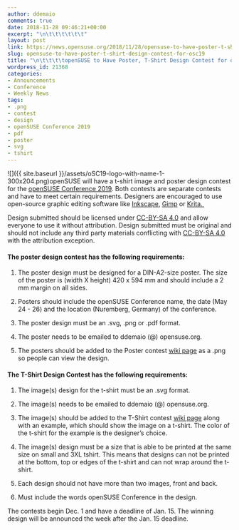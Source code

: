 ```yaml
---
author: ddemaio
comments: true
date: 2018-11-28 09:46:21+00:00
excerpt: "\n\t\t\t\t\t\t"
layout: post
link: https://news.opensuse.org/2018/11/28/opensuse-to-have-poster-t-shirt-design-contest-for-osc19/
slug: opensuse-to-have-poster-t-shirt-design-contest-for-osc19
title: "\n\t\t\t\topenSUSE to Have Poster, T-Shirt Design Contest for oSC19\t\t"
wordpress_id: 21368
categories:
- Announcements
- Conference
- Weekly News
tags:
- .png
- contest
- design
- openSUSE Conference 2019
- pdf
- poster
- svg
- tshirt
---
```

![]({{ site.baseurl }}/assets/oSC19-logo-with-name-1-300x204.png)openSUSE will have a t-shirt image and poster design contest for the [openSUSE Conference 2019](https://events.opensuse.org/conference/oSC19). Both contests are separate contests and have to meet certain requirements. Designers are encouraged to use open-source graphic editing software like [Inkscape](https://inkscape.org/), [Gimp](https://www.gimp.org/) or [Krita. ](https://krita.org)


Design submitted should be licensed under [CC-BY-SA 4.0](https://creativecommons.org/licenses/by-sa/4.0/) and allow everyone to use it without attribution. Design submitted must be original and should not include any third party materials conflicting with [CC-BY-SA 4.0](https://creativecommons.org/licenses/by-sa/4.0/) with the attribution exception.




#### The poster design contest has the following requirements:





 	
  1. The poster design must be designed for a DIN-A2-size poster. The size of the poster is (width X height) 420 x 594 mm and should include a 2 mm margin on all sides.

 	
  2. Posters should include the openSUSE Conference name, the date (May 24 - 26) and the location (Nuremberg, Germany) of the conference.

 	
  3. The poster design must be an .svg, .png or .pdf format.

 	
  4. The poster needs to be emailed to ddemaio (@) opensuse.org.

 	
  5. The posters should be added to the Poster contest [wiki page](https://en.opensuse.org/PosterSC19) as a .png so people can view the design.




#### The T-Shirt Design Contest has the following requirements:





 	
  1. The image(s) design for the t-shirt must be an .svg format.

 	
  2. The image(s) needs to be emailed to ddemaio (@) opensuse.org.

 	
  3. The image(s) should be added to the T-Shirt contest [wiki page](https://en.opensuse.org/TshirtoSC19) along with an example, which should show the image on a t-shirt. The color of the t-shirt for the example is the designer’s choice.

 	
  4. The image(s) design must be a size that is able to be printed at the same size on small and 3XL tshirt. This means that designs can not be printed at the bottom, top or edges of the t-shirt and can not wrap around the t-shirt.

 	
  5. Each design should not have more than two images, front and back.

 	
  6. Must include the words openSUSE Conference in the design.


The contests begin Dec. 1 and have a deadline of Jan. 15. The winning design will be announced the week after the Jan. 15 deadline.		
